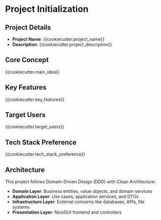 # Project Initialization

## Project Details
- **Project Name**: {{cookiecutter.project_name}}
- **Description**: {{cookiecutter.project_description}}

## Core Concept
{{cookiecutter.main_idea}}

## Key Features
{{cookiecutter.key_features}}

## Target Users
{{cookiecutter.target_users}}

## Tech Stack Preference
{{cookiecutter.tech_stack_preference}}

## Architecture
This project follows Domain-Driven Design (DDD) with Clean Architecture:
- **Domain Layer**: Business entities, value objects, and domain services
- **Application Layer**: Use cases, application services, and DTOs
- **Infrastructure Layer**: External concerns like databases, APIs, file systems
- **Presentation Layer**: NiceGUI frontend and controllers